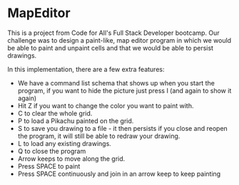 # MapEditor

This is a project from Code for All's Full Stack Developer bootcamp.
Our challenge was to design a paint-like, map editor program in which we would be able to paint and unpaint cells and that we would be able to persist drawings.

In this implementation, there are a few extra features:
- We have a command list schema that shows up when you start the program, if you want to hide the picture just press I (and again to show it again)
- Hit Z if you want to change the color you want to paint with.
- C to clear the whole grid.
- P to load a Pikachu painted on the grid.
- S to save you drawing to a file - it then persists if you close and reopen the program, it will still be able to redraw your drawing.
- L to load any existing drawings.
- Q to close the program
- Arrow keeps to move along the grid.
- Press SPACE to paint
- Press SPACE continuously and join in an arrow keep to keep painting
